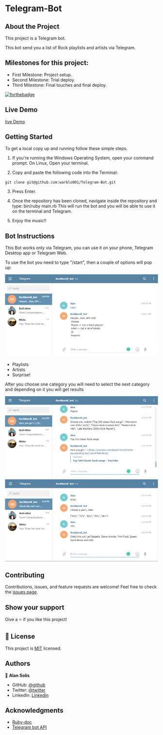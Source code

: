 
# Telegram-Bot

## About the Project

This project is a Telegram bot.

This bot send you a list of Rock playlists and artists via Telegram.


## Milestones for this project:

- First Milestone: Project setup.
- Second Milestone: Trial deploy.
- Third Milestone: Final touches and final deploy.

[![forthebadge](https://forthebadge.com/images/badges/made-with-ruby.svg)](https://forthebadge.com)

## Live Demo

[live Demo](https://repl.it/@AlanSolis/Telegram-Bot)

## Getting Started

To get a local copy up and running follow these simple steps.

1. If you're running the Windows Operating System, open your command prompt. On Linux, Open your terminal.

2. Copy and paste the following code into the Terminal:

 `git clone git@github.com:warblo001/Telegram-Bot.git`

3. Press Enter.

4. Once the repository has been cloned, navigate inside the repository and type: bin/ruby main.rb This will run the bot and you will be able to use it on the terminal and Telegram.

5. Enjoy the music!!

## Bot Instructions

This Bot works only via Telegram, you can use it on your phone, Telegram Desktop app or Telegram Web.

To use the bot you need to type "/start", then a couple of options will pop up:

![screenshot](Screenshots/screenshot_1.jpg)

- Playlists
- Artists
- Surprise!

After you choose one category you will need to select the next category and depending on it you will get results

![screenshot](Screenshots/screenshot_2.jpg)
![screenshot](Screenshots/screenshot_3.jpg)

## Contributing

Contributions, issues, and feature requests are welcome!
Feel free to check the [issues page](https://github.com/warblo001/Telegram-Bot/issues).

## Show your support

Give a ⭐️ if you like this project!

## 📝 License

This project is [MIT](./LICENSE) licensed.

## Authors

😬 **Alan Solis**

- GitHub: [@github](https://github.com/warblo001)
- Twitter: [@twitter](https://twitter.com/Alan55572391)
- LinkedIn: [LinkedIn](https://www.linkedin.com/in/alan-solis-b567b044/)

## Acknowledgments

- [Ruby-doc](https://ruby-doc.org/core-2.6.5)
- [Telegram bot API](https://core.telegram.org/bots/api)